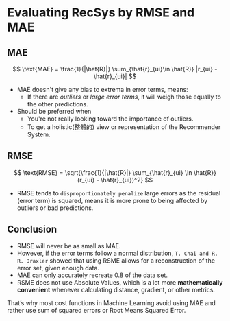 # Evaluating RecSys by RMSE and MAE
## MAE
$$
\text{MAE} = \frac{1}{|\hat{R}|} \sum_{\hat{r}_{ui}\in \hat{R}} |r_{ui} - \hat{r}_{ui}|
$$
- MAE doesn't give any bias to extrema in error terms, means:
  -  If there are *outliers* or *large error terms*, it will weigh those equally to the other predictions. 
- Should be preferred when 
  - You're not really looking toward the importance of outliers.
  - To get a holistic(整體的) view or representation of the Recommender System.

## RMSE
$$
\text{RMSE} = \sqrt{\frac{1}{|\hat{R}|} \sum_{\hat{r}_{ui} \in \hat{R}}(r_{ui} - \hat{r}_{ui})^2}
$$
- RMSE tends to `disproportionately penalize` large errors as the residual (error term) is squared, means it is more prone to being affected by outliers or bad predictions.

## Conclusion
- RMSE will never be as small as MAE. 
- However, if the error terms follow a normal distribution, `T. Chai and R. R. Draxler` showed that using RSME allows for a reconstruction of the error set, given enough data. 
- MAE can only accurately recreate 0.8 of the data set. 
- RSME does not use Absolute Values, which is a lot more **mathematically convenient** whenever calculating distance, gradient, or other metrics.

That’s why most cost functions in Machine Learning avoid using MAE and rather use sum of squared errors or Root Means Squared Error.